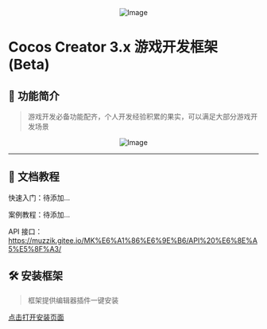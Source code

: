 <div style="text-align:center">
    <img src="https://gitee.com/muzzik/MKFramework/raw/main/home/logo.png" alt="Image" />
</div>

# Cocos Creator 3.x 游戏开发框架 (Beta)

## 📣 功能简介

> 游戏开发必备功能配齐，个人开发经验积累的果实，可以满足大部分游戏开发场景

<div style="text-align:center">
    <img src="https://gitee.com/muzzik/MKFramework/raw/main/home/功能简介.png" alt="Image" />
</div>

---

## 📗 文档教程

快速入门：待添加...

案例教程：待添加...

API 接口：https://muzzik.gitee.io/MK%E6%A1%86%E6%9E%B6/API%20%E6%8E%A5%E5%8F%A3/

## 🛠️ 安装框架

> 框架提供编辑器插件一键安装

<a href="https://github.com/1226085293/mk_framework/wiki/%E5%AE%89%E8%A3%85%E7%A8%8B%E5%BA%8F" target="_blank">点击打开安装页面</a>

